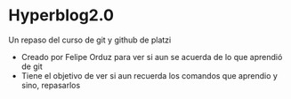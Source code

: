 # Hyperblog2.0
Un repaso del curso de git y github de platzi


* Creado por Felipe Orduz para ver si aun se acuerda de lo que aprendió de git
* Tiene el objetivo de ver si aun recuerda los comandos que aprendio y sino, repasarlos
